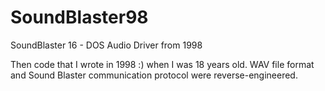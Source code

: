 # SoundBlaster98
SoundBlaster 16 - DOS Audio Driver from 1998

Then code that I wrote in 1998 :) when I was 18 years old.
WAV file format and Sound Blaster communication protocol were reverse-engineered.


